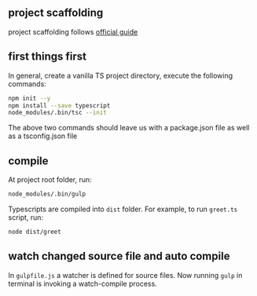 

## project scaffolding
project scaffolding follows [official guide](https://www.typescriptlang.org/docs/handbook/gulp.html)

## first things first
In general, create a vanilla TS project directory, execute the following commands:

```bash
npm init --y
npm install --save typescript
node_modules/.bin/tsc --init
```

The above two commands should leave us with a package.json file as well as a tsconfig.json file

## compile
At project root folder, run:
```bash
node_modules/.bin/gulp  
```
Typescripts are compiled into ```dist``` folder.
For example, to run ```greet.ts``` script, run:
```bash
node dist/greet
```

## watch changed source file and auto compile
In ```gulpfile.js``` a watcher is defined for source files. Now running ```gulp``` in terminal is invoking a watch-compile process.